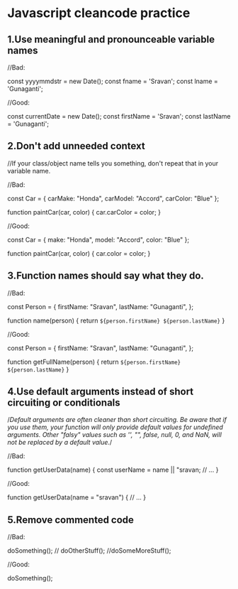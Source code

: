 # Javascript cleancode practice

## 1.Use meaningful and pronounceable variable names

//Bad:

const yyyymmdstr = new Date();
const fname = 'Sravan';
const lname = 'Gunaganti';

//Good:

const currentDate = new Date();
const firstName = 'Sravan';
const lastName = 'Gunaganti';




## 2.Don't add unneeded context

//If your class/object name tells you something, don't repeat that in your variable name.

//Bad:

const Car = {
  carMake: "Honda",
  carModel: "Accord",
  carColor: "Blue"
};

function paintCar(car, color) {
  car.carColor = color;
}

//Good:

const Car = {
  make: "Honda",
  model: "Accord",
  color: "Blue"
};

function paintCar(car, color) {
  car.color = color;
}



## 3.Function names should say what they do.

//Bad:

const Person = {
    firstName: "Sravan",
    lastName: "Gunaganti",
  };
  
function name(person) {
  return `${person.firstName} ${person.lastName}`
}

//Good:

const Person = {
  firstName: "Sravan",
  lastName: "Gunaganti",
};

function getFullName(person) {
  return `${person.firstName} ${person.lastName}`
}




## 4.Use default arguments instead of short circuiting or conditionals

/*Default arguments are often cleaner than short circuiting. Be aware that if you use them, your function will only provide default values for undefined arguments. Other "falsy" values such as '', "", false, null, 0, and NaN, will not be replaced by a default value.*/

//Bad:

function getUserData(name) {
  const userName = name || "sravan;
  // ...
}

//Good:

function getUserData(name = "sravan") {
  // ...
}



## 5.Remove commented code

//Bad:

doSomething();
// doOtherStuff();
//doSomeMoreStuff();


//Good:

doSomething();
